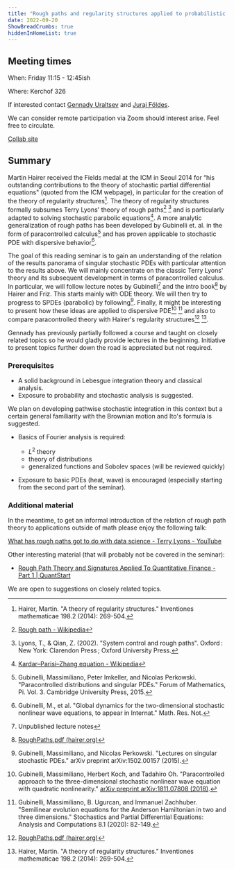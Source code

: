 ```yaml
---
title: "Rough paths and regularity structures applied to probabilistic PDEs"
date: 2022-09-20
ShowBreadCrumbs: true
hiddenInHomeList: true
---
```

## Meeting times

When: Friday 11:15 - 12:45ish

Where: Kerchof 326

If interested contact [Gennady Uraltsev](mailto:gu8gs@virginia.edu) and [Juraj Földes](mailto:jf8dc@virginia.edu). 

We can consider remote participation via Zoom should interest arise.
Feel free to circulate. 

[Collab site](https://collab.its.virginia.edu/portal/site/a5e4a36f-6f7c-490e-8c0b-e314344fa33e)

## Summary

Martin Hairer received the Fields medal at the ICM in Seoul 2014 for “his outstanding contributions to the theory of stochastic partial differential equations" (quoted from the ICM webpage), in particular for the creation of the theory of regularity structures[^1]. The theory of regularity structures formally subsumes Terry Lyons' theory of rough paths[^2] [^3] and is particularly adapted to solving stochastic parabolic equations[^4]. A more analytic generalization of rough paths has been developed by Gubinelli et. al. in the form of paracontrolled calculus[^5] and has proven applicable to stochastic PDE with dispersive behavior[^6]. 

The goal of this reading seminar is to gain an understanding of the relation of the results panorama of singular stochastic PDEs with particular attention to the results above. We will mainly concentrate on the classic Terry Lyons' theory and its subsequent development in terms of paracontrolled calculus. In particular, we will follow lecture notes by Gubinelli[^8] and the intro book[^9] by Hairer and Friz. This starts mainly with ODE theory. We will then try to progress to SPDEs (parabolic) by following[^10]. Finally, it might be interesting to present how these ideas are applied to dispersive PDE[^7] [^11] and also to compare paracontrolled theory with Hairer's regularity structures[^9] [^1].

Gennady has previously partially followed a course and taught on closely related topics so he would gladly provide lectures in the beginning. Initiative to present topics further down the road is appreciated but not required. 

### Prerequisites

- A solid background in Lebesgue integration theory and classical analysis.
- Exposure to probability and stochastic analysis is suggested.

We plan on developing pathwise stochastic integration in this context but a certain general familiarity with the Brownian motion and Ito's formula is suggested.

- Basics of Fourier analysis is required:
  + $L^2$ theory
  + theory of distributions
  + generalized functions and Sobolev spaces (will be reviewed quickly)

- Exposure to basic PDEs (heat, wave) is encouraged (especially starting from the second part of the seminar).




### Additional material

In the meantime, to get an informal introduction of the relation of rough path theory to applications outside of math please enjoy the following talk:

[What has rough paths got to do with data science - Terry Lyons - YouTube](https://www.youtube.com/watch?v=nEflrmcIwh0)

Other interesting material (that will probably not be covered in the seminar):

- [Rough Path Theory and Signatures Applied To Quantitative Finance - Part 1 | QuantStart](https://www.quantstart.com/articles/rough-path-theory-and-signatures-applied-to-quantitative-finance-part-1/)

We are open to suggestions on closely related topics. 




[^1]: Hairer, Martin. "A theory of regularity structures." Inventiones mathematicae 198.2 (2014): 269-504. 

[^2]: [Rough path - Wikipedia](https://en.wikipedia.org/wiki/Rough_path)

[^3]: Lyons, T., & Qian, Z. (2002). "System control and rough paths". Oxford : New York: Clarendon Press ; Oxford University Press.

[^4]: [Kardar–Parisi–Zhang equation - Wikipedia](https://en.wikipedia.org/wiki/Kardar%E2%80%93Parisi%E2%80%93Zhang_equation)

[^5]: Gubinelli, Massimiliano, Peter Imkeller, and Nicolas Perkowski. "Paracontrolled distributions and singular PDEs." Forum of Mathematics, Pi. Vol. 3. Cambridge University Press, 2015.

[^6]: Gubinelli, M., et al. "Global dynamics for the two-dimensional stochastic nonlinear wave equations, to appear in Internat." Math. Res. Not.

[^7]: Gubinelli, Massimiliano, Herbert Koch, and Tadahiro Oh. "Paracontrolled approach to the three-dimensional stochastic nonlinear wave equation with quadratic nonlinearity." [arXiv preprint arXiv:1811.07808 (2018)](https://doi.org/10.48550/arXiv.1811.07808).

[^8]: Unpublished lecture notes

[^9]: [RoughPaths.pdf (hairer.org)](https://www.hairer.org/notes/RoughPaths.pdf)

[^10]: Gubinelli, Massimiliano, and Nicolas Perkowski. "Lectures on singular stochastic PDEs." arXiv preprint arXiv:1502.00157 (2015).

[^11]: Gubinelli, Massimiliano, B. Ugurcan, and Immanuel Zachhuber. "Semilinear evolution equations for the Anderson Hamiltonian in two and three dimensions." Stochastics and Partial Differential Equations: Analysis and Computations 8.1 (2020): 82-149.


